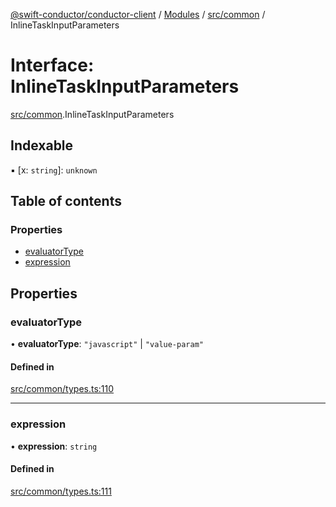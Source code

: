 [@swift-conductor/conductor-client](../README.md) / [Modules](../modules.md) / [src/common](../modules/src_common.md) / InlineTaskInputParameters

# Interface: InlineTaskInputParameters

[src/common](../modules/src_common.md).InlineTaskInputParameters

## Indexable

▪ [x: `string`]: `unknown`

## Table of contents

### Properties

- [evaluatorType](src_common.InlineTaskInputParameters.md#evaluatortype)
- [expression](src_common.InlineTaskInputParameters.md#expression)

## Properties

### evaluatorType

• **evaluatorType**: ``"javascript"`` \| ``"value-param"``

#### Defined in

[src/common/types.ts:110](https://github.com/swift-conductor/conductor-client-typescript/blob/d61717b/src/common/types.ts#L110)

___

### expression

• **expression**: `string`

#### Defined in

[src/common/types.ts:111](https://github.com/swift-conductor/conductor-client-typescript/blob/d61717b/src/common/types.ts#L111)

